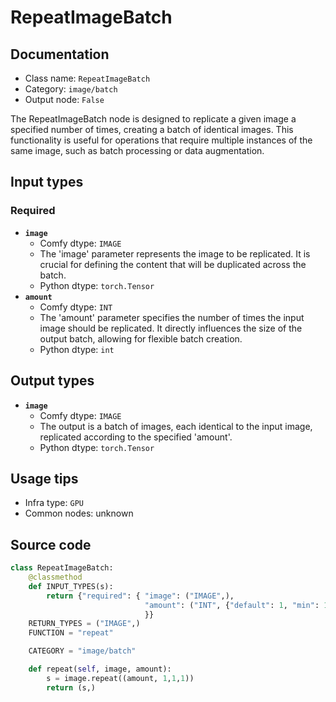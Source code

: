 # RepeatImageBatch
## Documentation
- Class name: `RepeatImageBatch`
- Category: `image/batch`
- Output node: `False`

The RepeatImageBatch node is designed to replicate a given image a specified number of times, creating a batch of identical images. This functionality is useful for operations that require multiple instances of the same image, such as batch processing or data augmentation.
## Input types
### Required
- **`image`**
    - Comfy dtype: `IMAGE`
    - The 'image' parameter represents the image to be replicated. It is crucial for defining the content that will be duplicated across the batch.
    - Python dtype: `torch.Tensor`
- **`amount`**
    - Comfy dtype: `INT`
    - The 'amount' parameter specifies the number of times the input image should be replicated. It directly influences the size of the output batch, allowing for flexible batch creation.
    - Python dtype: `int`
## Output types
- **`image`**
    - Comfy dtype: `IMAGE`
    - The output is a batch of images, each identical to the input image, replicated according to the specified 'amount'.
    - Python dtype: `torch.Tensor`
## Usage tips
- Infra type: `GPU`
- Common nodes: unknown


## Source code
```python
class RepeatImageBatch:
    @classmethod
    def INPUT_TYPES(s):
        return {"required": { "image": ("IMAGE",),
                              "amount": ("INT", {"default": 1, "min": 1, "max": 64}),
                              }}
    RETURN_TYPES = ("IMAGE",)
    FUNCTION = "repeat"

    CATEGORY = "image/batch"

    def repeat(self, image, amount):
        s = image.repeat((amount, 1,1,1))
        return (s,)

```
